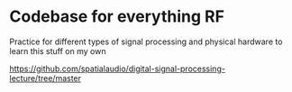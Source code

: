 # Codebase for everything RF
Practice for different types of signal processing and physical hardware to learn this stuff on my own

https://github.com/spatialaudio/digital-signal-processing-lecture/tree/master
